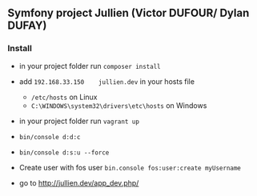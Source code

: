 ## Symfony project Jullien (Victor DUFOUR/ Dylan DUFAY)

### Install

- in your project folder run `composer install`

- add `192.168.33.150    jullien.dev` in your hosts file
    - `/etc/hosts` on Linux
    - `C:\WINDOWS\system32\drivers\etc\hosts` on Windows
    
- in your project folder run `vagrant up`
- `bin/console d:d:c`
- `bin/console d:s:u --force`
- Create user with fos user `bin.console fos:user:create myUsername`

- go to http://jullien.dev/app_dev.php/ 

